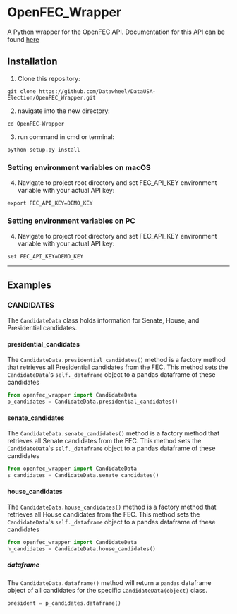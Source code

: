 # OpenFEC_Wrapper
A Python wrapper for the OpenFEC API. Documentation for this API can be found [here](https://api.open.fec.gov/developers)

## Installation

 1. Clone this repository:
```
git clone https://github.com/Datawheel/DataUSA-Election/OpenFEC_Wrapper.git
```

 2. navigate into the new directory:
```
cd OpenFEC-Wrapper
```

 3. run command in cmd or terminal:
```
python setup.py install
```

### Setting environment variables on macOS
 4. Navigate to project root directory and set FEC_API_KEY environment variable with your actual API key:
```
export FEC_API_KEY=DEMO_KEY
```

### Setting environment variables on PC
 4. Navigate to project root directory and set FEC_API_KEY environment variable with your actual API key:
```
set FEC_API_KEY=DEMO_KEY
```
___
## Examples

### CANDIDATES

The `CandidateData` class holds information for Senate, House, and Presidential candidates.


#### presidential_candidates
The `CandidateData.presidential_candidates()` method is a factory method that retrieves all Presidential candidates from the FEC. This method sets the `CandidateData`'s `self._dataframe` object to a pandas dataframe of these candidates

```python
from openfec_wrapper import CandidateData
p_candidates = CandidateData.presidential_candidates()
```

#### senate_candidates
The `CandidateData.senate_candidates()` method is a factory method that retrieves all Senate candidates from the FEC. This method sets the `CandidateData`'s `self._dataframe` object to a pandas dataframe of these candidates

```python
from openfec_wrapper import CandidateData
s_candidates = CandidateData.senate_candidates()
```

#### house_candidates
The `CandidateData.house_candidates()` method is a factory method that retrieves all House candidates from the FEC. This method sets the `CandidateData`'s `self._dataframe` object to a pandas dataframe of these candidates

```python
from openfec_wrapper import CandidateData
h_candidates = CandidateData.house_candidates()
```

##### dataframe
The `CandidateData.dataframe()` method will return a `pandas` dataframe object of all candidates for the specific `CandidateData(object)` class.

```python
president = p_candidates.dataframe()
```
